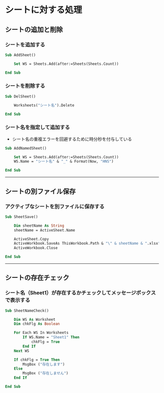 # シートに対する処理

## シートの追加と削除

### シートを追加する

```vb
Sub AddSheet()

    Set WS = Sheets.Add(after:=Sheets(Sheets.Count))

End Sub
```

### シートを削除する

```vb
Sub DelSheet()

    Worksheets("シート名").Delete

End Sub
```

### シート名を指定して追加する

* シート名の重複エラーを回避するために時分秒を付与している

```vb
Sub AddNamedSheet()

    Set WS = Sheets.Add(after:=Sheets(Sheets.Count))
    WS.Name = "シート名" & "_" & Format(Now, "HNS")

End Sub
```

---

## シートの別ファイル保存

### アクティブなシートを別ファイルに保存する

```vb
Sub SheetSave()

    Dim sheetName As String
    sheetName = ActiveSheet.Name

    ActiveSheet.Copy
    ActiveWorkbook.SaveAs ThisWorkbook.Path & "\" & sheetName & ".xlsx"
    ActiveWorkbook.Close

End Sub
```

---

## シートの存在チェック

### シート名（Sheet1）が存在するかチェックしてメッセージボックスで表示する

```vb
Sub SheetNameCheck()

    Dim WS As Worksheet
    Dim chkFlg As Boolean

    For Each WS In Worksheets
        If WS.Name = "Sheet1" Then
            chkFlg = True
        End If
    Next WS

    If chkFlg = True Then
        MsgBox ("存在します")
    Else
        MsgBox ("存在しません")
    End If

End Sub
```
